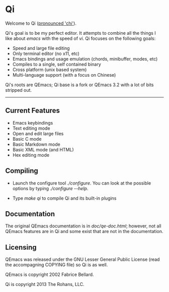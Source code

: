 Qi
===

Welcome to Qi ([pronounced 'chi'](http://en.wikipedia.org/wiki/Qi)).

Qi's goal is to be my perfect editor.  It attempts to combine all the things I like about _emacs_ with the speed of _vi_.   Qi focuses on the following goals:

* Speed and large file editing
* Only terminal editor (no x11, etc)
* Emacs bindings and usage emulation (chords, minibuffer, modes, etc)
* Compiles to a single, self contained binary
* Cross platform (unix based system)
* Multi-language support (with a focus on Chinese)

Qi's roots are QEmacs; Qi base is a fork or QEmacs 3.2 with a lot of bits stripped out.

------------------------------------------------------------

## Current Features

* Emacs keybindings
* Text editing mode
* Open and edit large files
* Basic C mode
* Basic Markdown mode
* Basic XML mode (and HTML)
* Hex editing mode

## Compiling

* Launch the configure tool _./configure_. You can look at the
  possible options by typing _./configure --help_.

* Type _make qi_ to compile Qi and its built-in plugins

## Documentation

The original QEmacs documentation is in _doc/qe-doc.html_; however, not all QEmacs features are in Qi and some exist that are not in the documentation.

## Licensing

QEmacs was released under the GNU Lesser General Public License (read the accompagning COPYING file) so Qi is as well.

QEmacs is copyright 2002 Fabrice Bellard.

Qi is copyright 2013 The Rohans, LLC.


